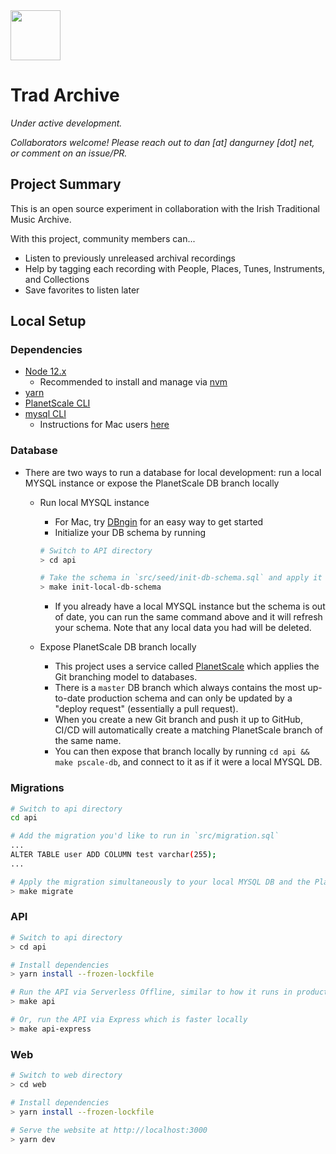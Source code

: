 <img src="https://user-images.githubusercontent.com/1173791/140646257-f20de005-dbaf-4c6e-8995-728b3792a4d9.png" height="80" />

# Trad Archive

_Under active development._

_Collaborators welcome! Please reach out to dan [at] dangurney [dot] net, or comment on an issue/PR._

## Project Summary

This is an open source experiment in collaboration with the Irish Traditional Music Archive.

With this project, community members can...

- Listen to previously unreleased archival recordings
- Help by tagging each recording with People, Places, Tunes, Instruments, and Collections
- Save favorites to listen later

## Local Setup

### Dependencies

- [Node 12.x](https://nodejs.org/en/)
  - Recommended to install and manage via [nvm](https://github.com/nvm-sh/nvm#installing-and-updating)
- [yarn](https://classic.yarnpkg.com/lang/en/docs/install/#mac-stable)
- [PlanetScale CLI](https://github.com/planetscale/cli#installation)
- [mysql CLI](https://dev.mysql.com/doc/refman/8.0/en/mysql.html)
  - Instructions for Mac users [here](https://stackoverflow.com/a/55692783/7426333)

### Database

- There are two ways to run a database for local development: run a local MYSQL instance or expose the PlanetScale DB branch locally

  - Run local MYSQL instance

    - For Mac, try [DBngin](https://dbngin.com/) for an easy way to get started
    - Initialize your DB schema by running

    ```sh
    # Switch to API directory
    > cd api

    # Take the schema in `src/seed/init-db-schema.sql` and apply it to your local database
    > make init-local-db-schema
    ```

    - If you already have a local MYSQL instance but the schema is out of date, you can run the same command above and it will refresh your schema. Note that any local data you had will be deleted.

  - Expose PlanetScale DB branch locally
    - This project uses a service called [PlanetScale](https://planetscale.com/) which applies the Git branching model to databases.
    - There is a `master` DB branch which always contains the most up-to-date production schema and can only be updated by a "deploy request" (essentially a pull request).
    - When you create a new Git branch and push it up to GitHub, CI/CD will automatically create a matching PlanetScale branch of the same name.
    - You can then expose that branch locally by running `cd api && make pscale-db`, and connect to it as if it were a local MYSQL DB.

### Migrations

```sh
# Switch to api directory
cd api

# Add the migration you'd like to run in `src/migration.sql`
...
ALTER TABLE user ADD COLUMN test varchar(255);
...

# Apply the migration simultaneously to your local MYSQL DB and the PlanetScale DB branch. If the migration succeeds, update `src/seed/init-db-schema.sql` with the new schema.
> make migrate
```

### API

```sh
# Switch to api directory
> cd api

# Install dependencies
> yarn install --frozen-lockfile

# Run the API via Serverless Offline, similar to how it runs in production
> make api

# Or, run the API via Express which is faster locally
> make api-express
```

### Web

```sh
# Switch to web directory
> cd web

# Install dependencies
> yarn install --frozen-lockfile

# Serve the website at http://localhost:3000
> yarn dev
```
